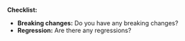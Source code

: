 **Checklist:**
- **Breaking changes:** Do you have any breaking changes?
- **Regression:** Are there any regressions?
